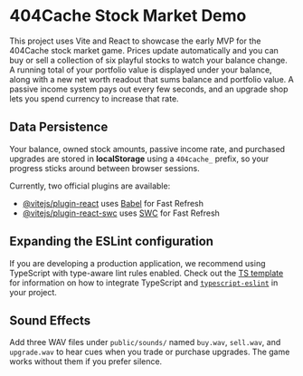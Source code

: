 # 404Cache Stock Market Demo

This project uses Vite and React to showcase the early MVP for the 404Cache stock market game. Prices update automatically and you can buy or sell a collection of six playful stocks to watch your balance change. A running total of your portfolio value is displayed under your balance, along with a new net worth readout that sums balance and portfolio value. A passive income system pays out every few seconds, and an upgrade shop lets you spend currency to increase that rate.

## Data Persistence

Your balance, owned stock amounts, passive income rate, and purchased upgrades are stored in **localStorage** using a `404cache_` prefix, so your progress sticks around between browser sessions.

Currently, two official plugins are available:

- [@vitejs/plugin-react](https://github.com/vitejs/vite-plugin-react/blob/main/packages/plugin-react) uses [Babel](https://babeljs.io/) for Fast Refresh
- [@vitejs/plugin-react-swc](https://github.com/vitejs/vite-plugin-react/blob/main/packages/plugin-react-swc) uses [SWC](https://swc.rs/) for Fast Refresh

## Expanding the ESLint configuration

If you are developing a production application, we recommend using TypeScript with type-aware lint rules enabled. Check out the [TS template](https://github.com/vitejs/vite/tree/main/packages/create-vite/template-react-ts) for information on how to integrate TypeScript and [`typescript-eslint`](https://typescript-eslint.io) in your project.

## Sound Effects

Add three WAV files under `public/sounds/` named `buy.wav`, `sell.wav`, and `upgrade.wav` to hear cues when you trade or purchase upgrades. The game works without them if you prefer silence.
